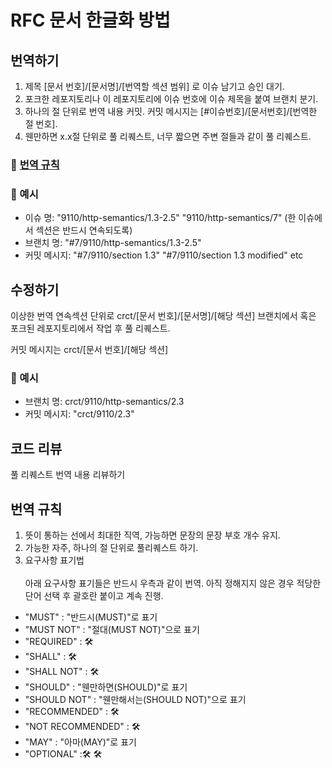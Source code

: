 # RFC 문서 한글화 방법

## 번역하기
1. 제목 [문서 번호]/[문서명]/[번역할 섹션 범위] 로 이슈 남기고 승인 대기.
2. 포크한 레포지토리나 이 레포지토리에 이슈 번호에 이슈 제목을 붙여 브랜치 분기.
3. 하나의 절 단위로 번역 내용 커밋. 커밋 메시지는 [#이슈번호]/[문서번호]/[번역한 절 번호].
4. 웬만하면 x.x절 단위로 풀 리퀘스트, 너무 짧으면 주변 절들과 같이 풀 리퀘스트.

### 🧾 [번역 규칙](#번역-규칙)

### 🔎 예시
* 이슈 명: "9110/http-semantics/1.3-2.5" "9110/http-semantics/7" (한 이슈에서 섹션은 반드시 연속되도록)
* 브랜치 명: "#7/9110/http-semantics/1.3-2.5"
* 커밋 메시지: "#7/9110/section 1.3" "#7/9110/section 1.3 modified" etc

## 수정하기
이상한 번역 연속섹션 단위로 crct/[문서 번호]/[문서명]/[해당 섹션] 브랜치에서 혹은 포크된 레포지토리에서 작업 후 풀 리퀘스트.

커밋 메시지는 crct/[문서 번호]/[해당 섹션]

### 🔎 예시
* 브랜치 명: crct/9110/http-semantics/2.3
* 커밋 메시지: "crct/9110/2.3"

## 코드 리뷰
풀 리퀘스트 번역 내용 리뷰하기

## 번역 규칙
1. 뜻이 통하는 선에서 최대한 직역, 가능하면 문장의 문장 부호 개수 유지.
2. 가능한 자주, 하나의 절 단위로 풀리퀘스트 하기.
3. 요구사항 표기법<br><br>
  아래 요구사항 표기들은 반드시 우측과 같이 번역. 아직 정해지지 않은 경우 적당한 단어 선택 후 괄호란 붙이고 계속 진행.
  * "MUST" : "반드시(MUST)"로 표기
  * "MUST NOT" : "절대(MUST NOT)"으로 표기
  * "REQUIRED" : 🛠️
  * "SHALL" : 🛠️
  * "SHALL NOT" : 🛠️
  * "SHOULD" : "웬만하면(SHOULD)"로 표기
  * "SHOULD NOT" : "웬만해서는(SHOULD NOT)"으로 표기
  * "RECOMMENDED" : 🛠️
  * "NOT RECOMMENDED" : 🛠️
  * "MAY" : "아마(MAY)"로 표기
  * "OPTIONAL" :🛠 🛠️
